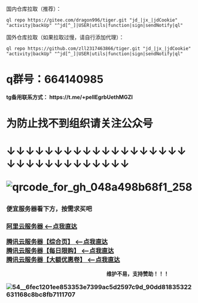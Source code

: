 国内仓库拉取（推荐）：


```
ql repo https://gitee.com/dragon996/tiger.git "jd_|jx_|jdCookie" "activity|backUp" "^jd[^_]|USER|utils|function|sign|sendNotify|ql"

```

国外仓库拉取（如果拉取过慢，请自行添加代理）：

```
ql repo https://github.com/zll2317463866/tiger.git "jd_|jx_|jdCookie" "activity|backUp" "^jd[^_]|USER|utils|function|sign|sendNotify|ql"
```





<h1>q群号：664140985</h1>
<B>tg备用联系方式：
https://t.me/+pellEgrbUethMGZl</B> 


<h1>为防止找不到组织请关注公众号<h1/>

↓↓↓↓↓↓↓↓↓↓↓↓↓↓↓↓↓↓↓↓↓↓↓↓↓↓↓↓↓↓↓↓

![qrcode_for_gh_048a498b68f1_258](https://user-images.githubusercontent.com/83000809/127257735-e6032090-d04c-413d-8094-22ab36b3caa1.jpg)

<h3>便宜服务器看下方，按需求买吧<h3/>

<a href = "https://www.aliyun.com/activity/daily/bestoffer?userCode=sdnzf2bx">阿里云服务器 <--点我直达</a>
  
<a href = "https://curl.qcloud.com/NmTXySQZ">腾讯云服务器【综合页】 <--点我直达</a><br/>
<a href = "https://curl.qcloud.com/cBNPXPYP">腾讯云服务器【每日限购】 <--点我直达</a><br/>
<a href = "https://curl.qcloud.com/xLhI9Yhc">腾讯云服务器【大额优惠卷】 <--点我直达</a>
  
                                    维护不易，支持赞助！！！
 ![54__6fec1201ee853353e7399ac5d2597c9d_90dd81835322631168c8bc8fb7111707](https://user-images.githubusercontent.com/83000809/126744495-21a4d77f-8a0d-4483-96a4-100c9dccdae2.png)




